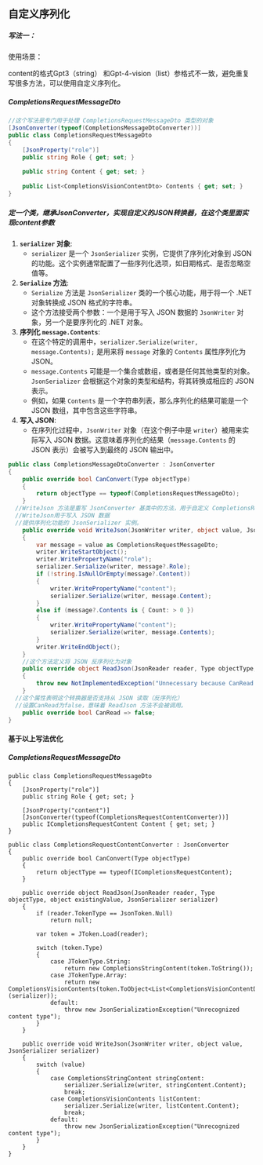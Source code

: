 ## 自定义序列化

##### 写法一：

使用场景：

content的格式Gpt3（string） 和Gpt-4-vision（list）参格式不一致，避免重复写很多方法，可以使用自定义序列化。

##### CompletionsRequestMessageDto

```c#
//这个写法是专门用于处理 CompletionsRequestMessageDto 类型的对象
[JsonConverter(typeof(CompletionsMessageDtoConverter))]
public class CompletionsRequestMessageDto
{
    [JsonProperty("role")]
    public string Role { get; set; }
    
    public string Content { get; set; }
    
    public List<CompletionsVisionContentDto> Contents { get; set; }
}
```

##### 定一个类，继承JsonConverter，实现自定义的JSON转换器，在这个类里面实现content参数

1. **`serializer` 对象**:
   - `serializer` 是一个 `JsonSerializer` 实例，它提供了序列化对象到 JSON 的功能。这个实例通常配置了一些序列化选项，如日期格式、是否忽略空值等。
2. **`Serialize` 方法**:
   - `Serialize` 方法是 `JsonSerializer` 类的一个核心功能，用于将一个 .NET 对象转换成 JSON 格式的字符串。
   - 这个方法接受两个参数：一个是用于写入 JSON 数据的 `JsonWriter` 对象，另一个是要序列化的 .NET 对象。
3. **序列化 `message.Contents`**:
   - 在这个特定的调用中，`serializer.Serialize(writer, message.Contents);` 是用来将 `message` 对象的 `Contents` 属性序列化为 JSON。
   - `message.Contents` 可能是一个集合或数组，或者是任何其他类型的对象。`JsonSerializer` 会根据这个对象的类型和结构，将其转换成相应的 JSON 表示。
   - 例如，如果 `Contents` 是一个字符串列表，那么序列化的结果可能是一个 JSON 数组，其中包含这些字符串。
4. **写入 JSON**:
   - 在序列化过程中，`JsonWriter` 对象（在这个例子中是 `writer`）被用来实际写入 JSON 数据。这意味着序列化的结果（`message.Contents` 的 JSON 表示）会被写入到最终的 JSON 输出中。

```c#
public class CompletionsMessageDtoConverter : JsonConverter
{
    public override bool CanConvert(Type objectType)
    {
        return objectType == typeof(CompletionsRequestMessageDto);
    }
  //WriteJson 方法是重写 JsonConverter 基类中的方法，用于自定义 CompletionsRequestMessageDto 类     型对象的 JSON 序列化过程
  //WriteJson用于写入 JSON 数据
  //提供序列化功能的 JsonSerializer 实例。
    public override void WriteJson(JsonWriter writer, object value, JsonSerializer serializer)
    {
        var message = value as CompletionsRequestMessageDto;
        writer.WriteStartObject();
        writer.WritePropertyName("role");
        serializer.Serialize(writer, message?.Role);
        if (!string.IsNullOrEmpty(message?.Content))
        {
            writer.WritePropertyName("content");
            serializer.Serialize(writer, message.Content);
        }
        else if (message?.Contents is { Count: > 0 })
        {
            writer.WritePropertyName("content");
            serializer.Serialize(writer, message.Contents);
        }
        writer.WriteEndObject();
    }
    //这个方法定义将 JSON 反序列化为对象
    public override object ReadJson(JsonReader reader, Type objectType, object existingValue, JsonSerializer serializer)
    {
        throw new NotImplementedException("Unnecessary because CanRead is false. The type will skip the converter.");
    }
  //这个属性表明这个转换器是否支持从 JSON 读取（反序列化）
  //设置CanRead为false，意味着 ReadJson 方法不会被调用。
    public override bool CanRead => false;
}
```

#### 基于以上写法优化

##### CompletionsRequestMessageDto

```
public class CompletionsRequestMessageDto
{
    [JsonProperty("role")]
    public string Role { get; set; }

    [JsonProperty("content")]
    [JsonConverter(typeof(CompletionsRequestContentConverter))]
    public ICompletionsRequestContent Content { get; set; }
}
```

```
public class CompletionsRequestContentConverter : JsonConverter
{
    public override bool CanConvert(Type objectType)
    {
        return objectType == typeof(ICompletionsRequestContent);
    }

    public override object ReadJson(JsonReader reader, Type objectType, object existingValue, JsonSerializer serializer)
    {
        if (reader.TokenType == JsonToken.Null)
            return null;

        var token = JToken.Load(reader);
        
        switch (token.Type)
        {
            case JTokenType.String:
                return new CompletionsStringContent(token.ToString());
            case JTokenType.Array:
                return new CompletionsVisionContents(token.ToObject<List<CompletionsVisionContentDto>>(serializer));
            default:
                throw new JsonSerializationException("Unrecognized content type");
        }
    }

    public override void WriteJson(JsonWriter writer, object value, JsonSerializer serializer)
    {
        switch (value)
        {
            case CompletionsStringContent stringContent:
                serializer.Serialize(writer, stringContent.Content);
                break;
            case CompletionsVisionContents listContent:
                serializer.Serialize(writer, listContent.Content);
                break;
            default:
                throw new JsonSerializationException("Unrecognized content type");
        }
    }
}
```





